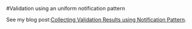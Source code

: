 #Validation using an uniform notification pattern

See my blog post:[Collecting Validation Results using Notification Pattern](http://techbeatscorner.blogspot.com.br/2017/04/collecting-validation-result-using.html).